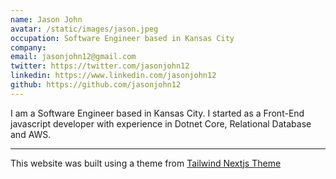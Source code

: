 ```yaml
---
name: Jason John
avatar: /static/images/jason.jpeg
occupation: Software Engineer based in Kansas City
company:
email: jasonjohn12@gmail.com
twitter: https://twitter.com/jasonjohn12
linkedin: https://www.linkedin.com/jasonjohn12
github: https://github.com/jasonjohn12
---
```


I am a Software Engineer based in Kansas City. I started as a Front-End javascript developer with experience in Dotnet Core, Relational Database and AWS.

---

This website was built using a theme from [Tailwind Nextjs Theme](https://github.com/timlrx/tailwind-nextjs-starter-blog)
